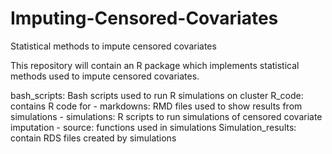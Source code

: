 # Imputing-Censored-Covariates
Statistical methods to impute censored covariates

This repository will contain an R package which implements statistical methods used to impute censored covariates.

bash_scripts: Bash scripts used to run R simulations on cluster
R_code: contains R code for
	- markdowns: RMD files used to show results from simulations
	- simulations: R scripts to run simulations of censored covariate imputation
	- source: functions used in simulations
Simulation_results: contain RDS files created by simulations